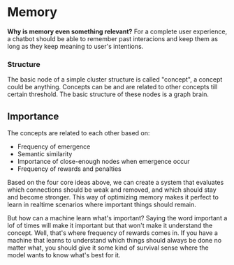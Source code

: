 # Memory
**Why is memory even something relevant?**
For a complete user experience, a chatbot should be able to remember past interacions and keep them as long as they keep meaning to user's intentions.

### Structure

The basic node of a simple cluster structure is called "concept", a concept could be anything. Concepts can be and are related to other concepts till certain threshold. The basic structure of these nodes is a graph brain.

## Importance

The concepts are related to each other based on: 

- Frequency of emergence
- Semantic similarity
- Importance of close-enough nodes when emergence occur
- Frequency of rewards and penalties

Based on the four core ideas above, we can create a system that evaluates which connections should be weak and removed, and which should stay and become stronger. This way of optimizing memory makes it perfect to learn in realtime scenarios where important things should remain.

But how can a machine learn what's important? Saying the word important a lof of times will make it important but that won't make it understand the concept. Well, that's where frequency of rewards comes in. If you have a machine that learns to understand which things should always be done no matter what, you should give it some kind of survival sense where the model wants to know what's best for it.
